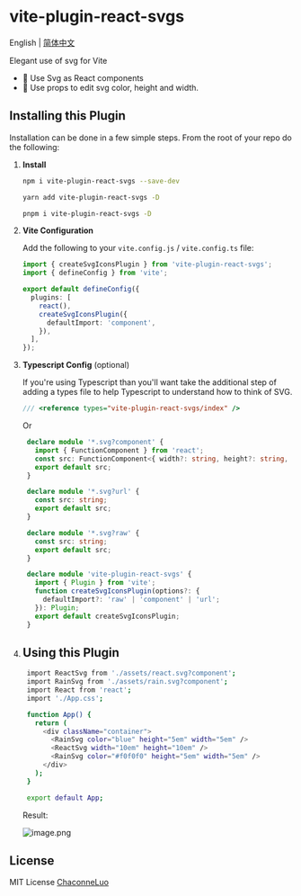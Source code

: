 # vite-plugin-react-svgs

English | [简体中文](README.zh-CN.md)

Elegant use of svg for Vite

- 🌟 Use Svg as React components
- 🌈 Use props to edit svg color, height and width.

## Installing this Plugin

Installation can be done in a few simple steps. From the root of your repo do the following:

1. **Install**

   ```bash
   npm i vite-plugin-react-svgs --save-dev
   ```

   ```bash
   yarn add vite-plugin-react-svgs -D
   ```

   ```bash
   pnpm i vite-plugin-react-svgs -D
   ```

2. **Vite Configuration**

   Add the following to your `vite.config.js` / `vite.config.ts` file:

   ```ts
   import { createSvgIconsPlugin } from 'vite-plugin-react-svgs';
   import { defineConfig } from 'vite';

   export default defineConfig({
     plugins: [
       react(),
       createSvgIconsPlugin({
         defaultImport: 'component',
       }),
     ],
   });
   ```

3. **Typescript Config** (optional)

   If you're using Typescript than you'll want take the additional step of adding a types file to help Typescript to understand how to think of SVG.
   
    ```ts
    /// <reference types="vite-plugin-react-svgs/index" />
    ```
    Or
   ```ts
    declare module '*.svg?component' {
      import { FunctionComponent } from 'react';
      const src: FunctionComponent<{ width?: string, height?: string, color?: string }>;
      export default src;
    }

    declare module '*.svg?url' {
      const src: string;
      export default src;
    }

    declare module '*.svg?raw' {
      const src: string;
      export default src;
    }

    declare module 'vite-plugin-react-svgs' {
      import { Plugin } from 'vite';
      function createSvgIconsPlugin(options?: {
        defaultImport?: 'raw' | 'component' | 'url';
      }): Plugin;
      export default createSvgIconsPlugin;
    }
   ```

4. ## Using this Plugin

   ```bash
    import ReactSvg from './assets/react.svg?component';
    import RainSvg from './assets/rain.svg?component';
    import React from 'react';
    import './App.css';

    function App() {
      return (
        <div className="container">
          <RainSvg color="blue" height="5em" width="5em" />
          <ReactSvg width="10em" height="10em" />
          <RainSvg color="#f0f0f0" height="5em" width="5em" />
        </div>
      );
    }

    export default App;
   ```

   Result:

   ![image.png](https://s2.loli.net/2023/03/19/hzbDdH51xVfCOGn.png)

## License

MIT License [ChaconneLuo](https://github.com/ChaconneLuo)
